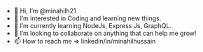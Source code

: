 - 👋 Hi, I’m @minahilh21
- 👀 I’m interested in Coding and learning new things.
- 🌱 I’m currently learning NodeJs, Express Js, GraphQL.
- 💞️ I’m looking to collaborate on anything that can help me grow!
- 📫 How to reach me => linkedin/in/minahilhussain

<!---
minahilh21/minahilh21 is a ✨ special ✨ repository because its `README.md` (this file) appears on your GitHub profile.
You can click the Preview link to take a look at your changes.
--->
